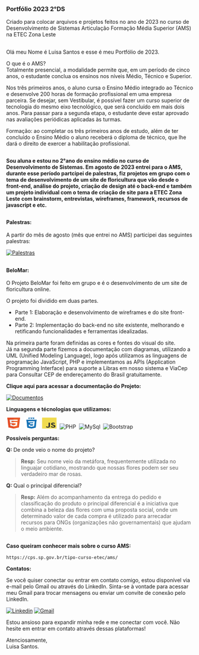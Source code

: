 ### Portfólio 2023 2°DS
Criado para colocar arquivos e projetos feitos no ano de 2023 no curso de Desenvolvimento de Sistemas Articulação Formação Média Superior (AMS) na ETEC Zona Leste

##
Olá meu Nome é Luisa Santos e esse é meu Portfólio de 2023. 

O que é o AMS? <br>
Totalmente presencial, a modalidade permite que, em um período de cinco anos, o estudante conclua os ensinos nos níveis Médio, Técnico e Superior.

Nos três primeiros anos, o aluno cursa o Ensino Médio integrado ao Técnico e desenvolve 200 horas de formação profissional em uma empresa parceira. Se desejar, sem Vestibular, é possível fazer um curso superior de tecnologia do mesmo eixo tecnológico, que será concluído em mais dois anos. Para passar para a segunda etapa, o estudante deve estar aprovado nas avaliações periódicas aplicadas às turmas.

Formação: ao completar os três primeiros anos de estudo, além de ter concluído o Ensino Médio o aluno receberá o diploma de técnico, que lhe dará o direito de exercer a habilitação profissional.

##
**Sou aluna e estou no 2°ano do ensino médio no curso de Desenvolvimento de Sistemas. Em agosto de 2023 entrei para o AMS, durante esse período partcipei de palestras, fiz projetos em grupo com o tema de desenvolvimento de um site de floricultura que vão desde o front-end, análise do projeto, criação de design até o back-end e também um projeto individual com o tema de criação de site para a ETEC Zona Leste com brainstorm, entrevistas, wireframes, framework, recursos de javascript e etc.**

##
**Palestras:**<br><br>
A partir do mês de agosto (mês que entrei no AMS) participei das seguintes palestras:

[![Palestras](https://img.shields.io/badge/Palestras-2023-F16061?style=for-the-badge)](https://github.com/LuisaSantosSilva/Portfolio20232DS/tree/main/Palestras)


##

**BeloMar:** <br><br>
O Projeto BeloMar foi feito em grupo e é o desenvolvimento de um site de floricultura online. <br>

O projeto foi dividido em duas partes.

- Parte 1: Elaboração e desenvolvimento de wireframes e do site front-end.​<br>
- Parte 2: Implementação do back-end no site existente, melhorando e retificando funcionalidades e ferramentas idealizadas.​

Na primeira parte foram definidas as cores e fontes do visual do site.<br>
Já na segunda parte fizemos a documentação com diagramas, utilizando a UML (Unified Modeling Language), logo após utilizamos as linguagens de programação JavaScript, PHP e implementamos as APIs (Application Programming Interface) para suporte a Libras em nosso sistema e ViaCep para Consultar CEP de endereçamento do Brasil gratuitamente.

**Clique aqui para acessar a documentação do Projeto:**

[![Documentos](https://img.shields.io/badge/Documentação_BeloMar_2023-214F84?style=for-the-badge)](https://github.com/LuisaSantosSilva/BeloMar/tree/main/Documentos)

**Linguagens e técnologias que utilizamos:** <br>
<p>
<img src="https://github.com/devicons/devicon/blob/master/icons/html5/html5-original.svg" title="HTML5" alt="HTML" width="40" height="30"/>&nbsp;
<img src="https://github.com/devicons/devicon/blob/master/icons/css3/css3-plain-wordmark.svg"  title="CSS3" alt="CSS" width="40" height="30"/>&nbsp;
<img src="https://github.com/devicons/devicon/blob/master/icons/javascript/javascript-original.svg" title="JavaScript" alt="JavaScript" width="40" height="30"/>&nbsp; 
<img src="https://cdn.jsdelivr.net/gh/devicons/devicon/icons/php/php-plain.svg" title="PHP" alt="PHP" width="40" height="30" />&nbsp; 
<img src="https://cdn.jsdelivr.net/gh/devicons/devicon/icons/mysql/mysql-original.svg" title="MySql" alt="MySql" width="40" height="30" />&nbsp;
<img src="https://cdn.jsdelivr.net/gh/devicons/devicon/icons/bootstrap/bootstrap-original-wordmark.svg" title="Bootstrap" alt="Bootstrap" width="40"height="30"/>&nbsp;
</p>


**Possíveis perguntas:**

**Q:** De onde veio o nome do projeto?
> **Resp:** Seu nome veio da metáfora, frequentemente utilizada no linguajar cotidiano, mostrando que nossas flores podem ser seu verdadeiro mar de rosas.

**Q:** Qual o principal diferencial?
> **Resp:** Além do acompanhamento da entrega do pedido e classificação do produto o principal diferencial é a iniciativa que combina a beleza das flores com uma proposta social, onde um determinado valor de cada compra é utilizado para arrecadar recursos para ONGs (organizações não governamentais) que ajudam o meio ambiente.

##
**Caso queiram conhecer mais sobre o curso AMS:**

```
https://cps.sp.gov.br/tipo-curso-etec/ams/
```

**Contatos:**

Se você quiser conectar ou entrar em contato comigo, estou disponível via e-mail pelo Gmail ou através do LinkedIn. Sinta-se à vontade para acessar meu Gmail para trocar mensagens ou enviar um convite de conexão pelo LinkedIn.

[![Linkedin](https://img.shields.io/badge/LinkedIn-%230077B5?style=for-the-badge&logo=linkedin&logoColor=white)](https://www.linkedin.com/in/luisa-s-823820278/?lipi=urn%3Ali%3Apage%3Ad_flagship3_feed%3BDbTYdw%2FeSpiH%2Bgs%2BIhKEfQ%3D%3D)
[![Gmail](https://img.shields.io/badge/Gmail-D14836?style=for-the-badge&logo=gmail&logoColor=white)](mailto:luisasantossilvaa@gmail.com)

Estou ansioso para expandir minha rede e me conectar com você. Não hesite em entrar em contato através dessas plataformas!

Atenciosamente,<br>
Luisa Santos.



